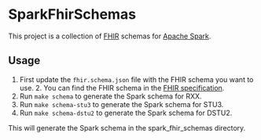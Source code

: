 # SparkFhirSchemas

This project is a collection of [FHIR](https://www.hl7.org/fhir/) schemas for [Apache Spark](https://spark.apache.org/).

## Usage
1. First update the `fhir.schema.json` file with the FHIR schema you want to use.
   2. You can find the FHIR schema in the [FHIR specification](https://hl7.org/fhir/R4B/fhir.schema.json).
3. Run `make schema` to generate the Spark schema for RXX.
4. Run `make schema-stu3` to generate the Spark schema for STU3.
5. Run `make schema-dstu2` to generate the Spark schema for DSTU2.

This will generate the Spark schema in the spark_fhir_schemas directory.
